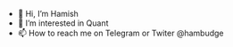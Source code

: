- 👋 Hi, I’m Hamish
- 👀 I’m interested in Quant
- 📫 How to reach me on Telegram or Twiter @hambudge

<!---
hambudge/hambudge is a ✨ special ✨ repository because its `README.md` (this file) appears on your GitHub profile.
You can click the Preview link to take a look at your changes.
--->
